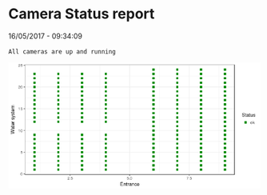 Camera Status report
================
16/05/2017 - 09:34:09

    All cameras are up and running

![](camreport_files/figure-markdown_github/unnamed-chunk-2-1.png)
